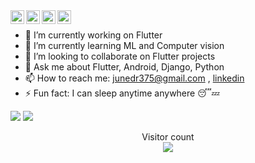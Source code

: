 <a href="https://twitter.com/junedr375">
  <img align="left" alt="Juned | Twitter" width="22px" src="https://cdn.jsdelivr.net/npm/simple-icons@v3/icons/twitter.svg" />
</a>
<a href="https://www.linkedin.com/in/junedr375">
  <img align="left" alt="Juned's LinkedIn" width="22px" src="https://cdn.jsdelivr.net/npm/simple-icons@v3/icons/linkedin.svg" />
</a>
<a href="https://stackoverflow.com/users/7305311/junedr375">
  <img align="left" alt="Juned's StackOverflow" width="22px" src="https://cdn.jsdelivr.net/npm/simple-icons@v3/icons/stackoverflow.svg" />
</a>

<a href="mailto://junedr375@gmail.com">
  <img align="left" alt="Juned's Email ID" width="22px" src="https://cdn.jsdelivr.net/npm/simple-icons@v3/icons/gmail.svg" />
</a>
<br />

- 🔭 I’m currently working on Flutter
- 🌱 I’m currently learning ML and Computer vision
- 👯 I’m looking to collaborate on Flutter projects
- 💬 Ask me about Flutter, Android, Django, Python
- 📫 How to reach me: junedr375@gmail.com , <a href="https://www.linkedin.com/in/junedr375">linkedin</a>
- ⚡ Fun fact: I can sleep anytime anywhere 😴💤


<img src="https://github-readme-stats.vercel.app/api?username=junedr375&show_icons=true&title_color=00ff00&icon_color=bb2acf&text_color=daf7dc&bg_color=151515">
<img src="https://github-readme-stats.vercel.app/api/top-langs/?username=junedr375&hide=javascript,html)](https://github.com/junedr375/github-readme-stats">
<p align="center"> 
  Visitor count<br>
  <img src="https://profile-counter.glitch.me/junedr375/count.svg" />
</p>
